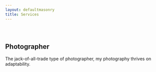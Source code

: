 ```yaml
---
layout: defaultmasonry
title: Services
---
```

  <div id="index-banner">
    <div class="section">
      <div class="container">
            <div class="col s12" style="padding-bottom:5%;">
            </div>
            <div class="carousel carousel-slider center" data-flickity='{ "autoPlay": true }'>
                <!--
                <div class="carousel-fixed-item center">
                  <a class="btn waves-effect white grey-text darken-text-2">button</a>
                </div>
                -->
                <div class="carousel-cell white-text" style="background-image: url({{site.baseurl}}/assets/images/photography.png); width: 100%; height: 100%;">
                  <h2>Photographer</h2>
                  <p class="white-text">The jack-of-all-trade type of photographer, my photography thrives on adaptability.</p>
                </div>
                <div class="carousel-cell white-text" style="background-image: url({{site.baseurl}}/assets/images/retoucher.png); width: 100%; height: 100%;">
                  <h2>Retoucher</h2>
                  <p class="white-text">From restorations and photo-manipulations to simple retouching jobs, 
                    <br>I am more than happy to tackle any photo edits you may need.</p>
                </div>
                <div class="carousel-cell white-text" style="background-image: url({{site.baseurl}}/assets/images/Copywriting.png); width: 100%; height: 100%;">
                  <h2 class="valign-center">Copywriter</h2>                    
                  <p class="white-text flow">From technical documents and presentations, to blurbs about Justin Bieber, 
                    <br>I have ample experience in writing copy for most audiences,</p> 
                  </div>
                <div class="carousel-cell white-text" style="background-image: url({{site.baseurl}}/assets/images/tech.png); width: 100%; height: 100%;">
                  <h2>Tech Geek</h2>
                  <p class="white-text">I can build custom computers to spec, handle most operating systems with ease
                   <br>and have even dabbled with networking (though it is a headache I'd rather not repeat).</p>
                </div>
              </div>
          </div>
      </div>
    </div>


